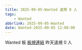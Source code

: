 ```yaml
---
title: 2025-09-05-Wanted 違規 0 人
tags:
    - Wanted
abbrlink: 2025-09-05-Wanted
date: Wanted-2025-09-05 12:00:00
---
```

Wanted 板 [板規連結](https://www.ptt.cc/bbs/Wanted/M.1608829773.A.D3B.html)
昨天違規 0 人
